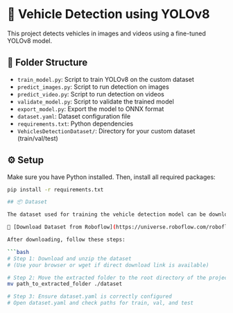 # 🚗 Vehicle Detection using YOLOv8

This project detects vehicles in images and videos using a fine-tuned YOLOv8 model.

## 📁 Folder Structure

- `train_model.py`: Script to train YOLOv8 on the custom dataset  
- `predict_images.py`: Script to run detection on images  
- `predict_video.py`: Script to run detection on videos  
- `validate_model.py`: Script to validate the trained model  
- `export_model.py`: Export the model to ONNX format  
- `dataset.yaml`: Dataset configuration file  
- `requirements.txt`: Python dependencies  
- `VehiclesDetectionDataset/`: Directory for your custom dataset (train/val/test)

## ⚙️ Setup

Make sure you have Python installed. Then, install all required packages:

```bash
pip install -r requirements.txt

## 📦 Dataset

The dataset used for training the vehicle detection model can be downloaded from the link below:

🔗 [Download Dataset from Roboflow](https://universe.roboflow.com/roboflow-gw7yv/vehicles-openimages/dataset/1)

After downloading, follow these steps:

```bash
# Step 1: Download and unzip the dataset
# (Use your browser or wget if direct download link is available)

# Step 2: Move the extracted folder to the root directory of the project
mv path_to_extracted_folder ./dataset

# Step 3: Ensure dataset.yaml is correctly configured
# Open dataset.yaml and check paths for train, val, and test
